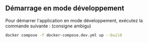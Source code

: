 ## Démarrage en mode développement

Pour démarrer l'application en mode développement, exécutez la commande suivante :
(consigne ambigu)

```bash
docker compose -f docker-compose.dev.yml up --build
```